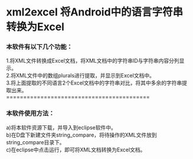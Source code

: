# xml2excel 将Android中的语言字符串转换为Excel
<!--this is a java resource code tools, that it help us to check the new added android strings.<br>-->
### 本软件有以下几个功能：<br>
1.将XML文件转换成Excel文档，将XML文档中的字符串ID与字符串内容分列显示。<br>
2.将XML文件中的数组plurals进行提取，并显示到Excel文档中。<br>
3.将上面提取的不同语言2个Excel文档中的字符串对比，将其中多余的字符串提取出来。<br>
==========================================<br>
### 本软件使用方法：<br>
a)将本软件资源下载，并导入到eclipse软件中。<br>
b)在D盘下新建文件夹string_compare，将待操作的XML文件放到string_compare目录下。<br>
c)在eclipse中点击运行，即可将XML文档转换为Excel文档。<br>
